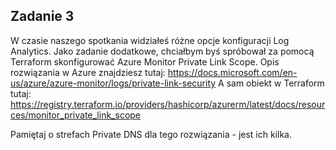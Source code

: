 ## Zadanie 3

W czasie naszego spotkania widziałeś różne opcje konfiguracji Log Analytics.
Jako zadanie dodatkowe, chciałbym byś spróbował za pomocą Terraform skonfigurować Azure Monitor Private Link Scope.
Opis rozwiązania w Azure znajdziesz tutaj: https://docs.microsoft.com/en-us/azure/azure-monitor/logs/private-link-security
A sam obiekt w Terraform tutaj: https://registry.terraform.io/providers/hashicorp/azurerm/latest/docs/resources/monitor_private_link_scope

Pamiętaj o strefach Private DNS dla tego rozwiązania - jest ich kilka.